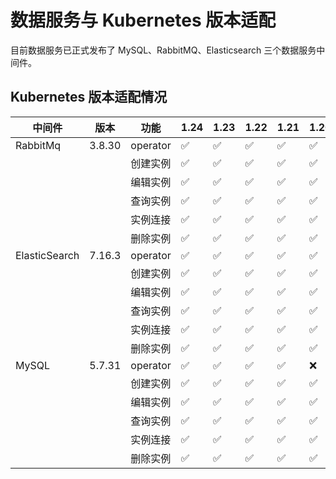 # 数据服务与 Kubernetes 版本适配

目前数据服务已正式发布了 MySQL、RabbitMQ、Elasticsearch 三个数据服务中间件。

## Kubernetes 版本适配情况

| 中间件        | 版本   | 功能     | 1.24 | 1.23 | 1.22 | 1.21 | 1.20 | 备注      |
| ------------- | ------ | -------- | -------- | -------- | -------- | -------- | -------- | --------- |
| RabbitMq      | 3.8.30 | operator | ✅        | ✅        | ✅        | ✅        | ✅        |           |
|               |        | 创建实例 | ✅        | ✅        | ✅        | ✅        | ✅        |           |
|               |        | 编辑实例 | ✅        | ✅        | ✅        | ✅        | ✅        |           |
|               |        | 查询实例 | ✅        | ✅        | ✅        | ✅        | ✅        |           |
|               |        | 实例连接 | ✅        | ✅        | ✅        | ✅        | ✅        |           |
|               |        | 删除实例 | ✅        | ✅        | ✅        | ✅        | ✅        |           |
| ElasticSearch | 7.16.3 | operator | ✅        | ✅        | ✅        | ✅        | ✅        |           |
|               |        | 创建实例 | ✅        | ✅        | ✅        | ✅        | ✅        |           |
|               |        | 编辑实例 | ✅        | ✅        | ✅        | ✅        | ✅        |           |
|               |        | 查询实例 | ✅        | ✅        | ✅        | ✅        | ✅        |           |
|               |        | 实例连接 | ✅        | ✅        | ✅        | ✅        | ✅        |           |
|               |        | 删除实例 | ✅        | ✅        | ✅        | ✅        | ✅        |           |
| MySQL         | 5.7.31 | operator | ✅        | ✅        | ✅        | ✅        | ❌        | policy/v1 |
|               |        | 创建实例 | ✅        | ✅        | ✅        | ✅        | ✅        |           |
|               |        | 编辑实例 | ✅        | ✅        | ✅        | ✅        | ✅        |           |
|               |        | 查询实例 | ✅        | ✅        | ✅        | ✅        | ✅        |           |
|               |        | 实例连接 | ✅        | ✅        | ✅        | ✅        | ✅        |           |
|               |        | 删除实例 | ✅        | ✅        | ✅        | ✅        | ✅        |           |
